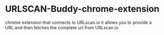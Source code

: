 # URLSCAN-Buddy-chrome-extension
chrome extension that connects to URLscan.io it allows you to provide a URL and then fetches the complete url from URLscan.io
